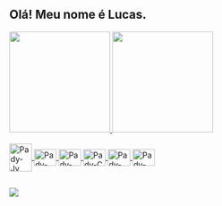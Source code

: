 ## Olá! Meu nome é Lucas.



<div align="left">
  <a href="https://github.com/Padyola">
  <img height="180em" src="https://github-readme-stats.vercel.app/api?username=Padyola&show_icons=true&theme=dark&include_all_commits=true&count_private=true"/>
  <img height="180em" src="https://github-readme-stats.vercel.app/api/top-langs/?username=Padyola&layout=compact&langs_count=7&theme=dark"/>
</div>
<div style="display: inline_block"><br>
          <img align="center" alt="Pady-Jv" height="50" width="40" src="https://cdn.jsdelivr.net/gh/devicons/devicon/icons/java/java-original-wordmark.svg" />
          <img align="center" alt="Pady-Kt" height="30" width="40" src="https://cdn.jsdelivr.net/gh/devicons/devicon/icons/kotlin/kotlin-original.svg" />
          <img align="center" alt="Pady-Py" height="30" width="40" src="https://cdn.jsdelivr.net/gh/devicons/devicon/icons/python/python-original.svg" />
          <img align="center" alt="Pady-C" height="30" width="40" src="https://cdn.jsdelivr.net/gh/devicons/devicon/icons/c/c-original.svg" />
          <img align="center" alt="Pady-HT" height="30" width="40" src="https://cdn.jsdelivr.net/gh/devicons/devicon/icons/html5/html5-original.svg" />
          <img align="center" alt="Pady-HT" height="30" width="40"  src="https://cdn.jsdelivr.net/gh/devicons/devicon/icons/css3/css3-original.svg" />
   </div>

   ##
  
   <div> 
   <a href="https://www.linkedin.com/in/lucas-gabriel-silva-65b357184/" target="_blank"><img src="https://img.shields.io/badge/-LinkedIn-%230077B5?style=for-the-badge&logo=linkedin&logoColor=white" target="_blank"></a> 
  
  </div>
